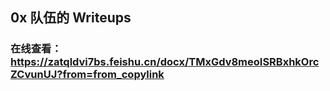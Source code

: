## 0x 队伍的 Writeups

### 在线查看： https://zatqldvi7bs.feishu.cn/docx/TMxGdv8meoISRBxhkOrcZCvunUJ?from=from_copylink
